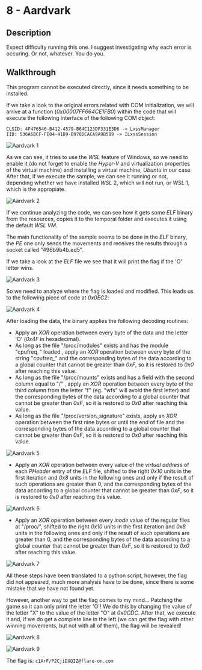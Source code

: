 # 8 - Aardvark

## Description

Expect difficulty running this one. I suggest investigating why each error is occuring. Or not, whatever. You do you.

## Walkthrough

This program cannot be executed directly, since it needs something to be installed.

If we take a look to the original errors related with COM initialization, we will arrive at a function (_0x00007FF664CE1FB0_) within the code that will execute the following interface of the following COM object:

```
CLSID: 4F476546-B412-4579-B64C123DF331E3D6 -> LxssManager
IID: 536A6BCF-FE04-41D9-B978DCACA9A9B5B9 -> ILxssSession
```

![Aardvark 1](Images/aardvark_1.png)

As we can see, it tries to use the _WSL_ feature of Windows, so we need to enable it (do not forget to enable the _Hyper-V_ and virtualization properties of the virtual machine) and installing a virtual machine, _Ubuntu_ in our case. After that, if we execute the sample, we can see it running or not, depending whether we have installed _WSL_ 2, which will not run, or _WSL_ 1, which is the appropiate.

![Aardvark 2](Images/aardvark_2.png)

If we continue analyzing the code, we can see how it gets some _ELF_ binary from the resources, copies it to the temporal folder and executes it using the default _WSL VM_.

The main functionality of the sample seems to be done in the _ELF_ binary, the _PE_ one only sends the movements and receives the results through a socket called "496b9b4b.ed5".

If we take a look at the _ELF_ file we see that it will print the flag if the 'O' letter wins.

![Aardvark 3](Images/aardvark_3.png)

So we need to analyze where the flag is loaded and modified. This leads us to the following piece of code at _0x0EC2_:

![Aardvark 4](Images/aardvark_4.png)

After loading the data, the binary applies the following decoding routines:

- Apply an _XOR_ operation between every byte of the data and the letter 'O' (_0x4F_ in hexadecimal).
- As long as the file "/proc/modules" exists and has the module "cpufreq_" loaded , apply an _XOR_ operation between every byte of the string "cpufreq_" and the corresponding bytes of the data according to a global counter that cannot be greater than _0xF_, so it is restored to _0x0_ after reaching this value.
- As long as the file "/proc/mounts" exists and has a field with the second column equal to "/" , apply an _XOR_ operation between every byte of the third column from the letter "f" (eg. "wfs" will avoid the first letter) and the corresponding bytes of the data according to a global counter that cannot be greater than _0xF_, so it is restored to _0x0_ after reaching this value.
- As long as the file "/proc/version_signature" exists, apply an _XOR_ operation between the first nine bytes or until the end of file and the corresponding bytes of the data according to a global counter that cannot be greater than _0xF_, so it is restored to _0x0_ after reaching this value.

![Aardvark 5](Images/aardvark_5.png)

- Apply an _XOR_ operation between every value of the _virtual address_ of each _PHeader_ entry of the _ELF_ file, shifted to the right _0x10_ units in the first iteration and _0x8_ units in the following ones and only if the result of such operations are greater than 0, and the corresponding bytes of the data according to a global counter that cannot be greater than _0xF_, so it is restored to _0x0_ after reaching this value.

![Aardvark 6](Images/aardvark_6.png)

- Apply an _XOR_ operation between every _inode_ value of the regular files at "/proc/", shifted to the right _0x10_ units in the first iteration and _0x8_ units in the following ones and only if the result of such operations are greater than 0, and the corresponding bytes of the data according to a global counter that cannot be greater than _0xF_, so it is restored to _0x0_ after reaching this value.

![Aardvark 7](Images/aardvark_7.png)

All these steps have been translated to a python script, however, the flag did not appeared, much more analysis have to be done, since there is some mistake that we have not found yet.

However, another way to get the flag comes to my mind... Patching the game so it can only print the letter 'O'! We do this by changing the value of the letter "X" to the value of the letter "O" at _0x0CDC_. After that, we execute it and, if we do get a complete line in the left  (we can get the flag with other winning movements, but not with all of them), the flag will be revealed!

![Aardvark 8](Images/aardvark_8.png)

![Aardvark 9](Images/aardvark_9.png)

The flag is: `c1ArF/P2CjiDXQIZ@flare-on.com`